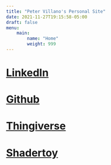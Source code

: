 ```yaml
---
title: "Peter Villano's Personal Site"
date: 2021-11-27T19:15:58-05:00
draft: false
menu:
    main:
        name: "Home"
        weight: 999
---
```

# [LinkedIn](https://www.linkedin.com/in/pvillan/)

# [Github](https://github.com/pvillano)

# [Thingiverse](https://www.thingiverse.com/pvillano/designs)

# [Shadertoy](https://www.shadertoy.com/user/pvillano)